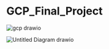 # GCP_Final_Project
![gcp drawio](https://github.com/AhmedNabilSharawy/GCP_Final_Project/assets/83243320/65af0dad-441a-4ff9-9058-b8ced909b4ee)

![Untitled Diagram drawio](https://github.com/AhmedNabilSharawy/GCP_Final_Project/assets/67604173/6b7c76e1-85bc-4b8f-b259-f95246f75c81)
